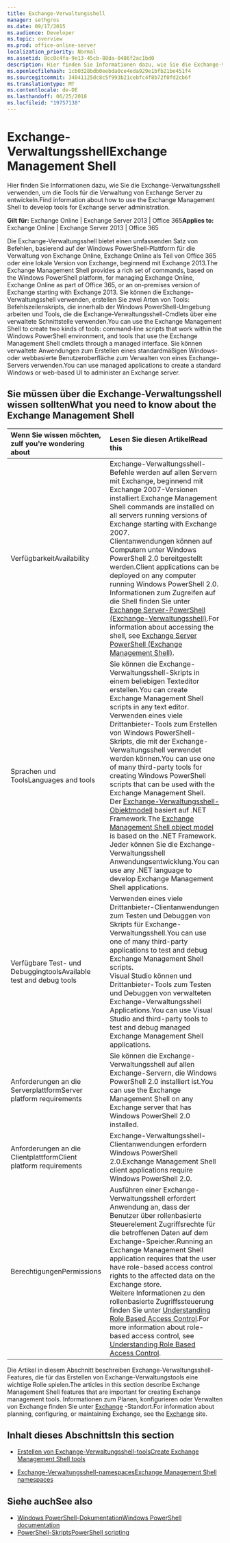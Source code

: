 ```yaml
---
title: Exchange-Verwaltungsshell
manager: sethgros
ms.date: 09/17/2015
ms.audience: Developer
ms.topic: overview
ms.prod: office-online-server
localization_priority: Normal
ms.assetid: 8cc0c4fa-9e13-45cb-88da-0486f2ac1bd0
description: Hier finden Sie Informationen dazu, wie Sie die Exchange-Verwaltungsshell verwenden, um die Tools für die Verwaltung von Exchange Server zu entwickeln.
ms.openlocfilehash: 1cb0328bdb0eebda0ce4eda929e1bfb21be451f4
ms.sourcegitcommit: 34041125dc8c5f993b21cebfc4f8b72f0fd2cb6f
ms.translationtype: MT
ms.contentlocale: de-DE
ms.lasthandoff: 06/25/2018
ms.locfileid: "19757138"
---
```

# <a name="exchange-management-shell"></a><span data-ttu-id="f205a-103">Exchange-Verwaltungsshell</span><span class="sxs-lookup"><span data-stu-id="f205a-103">Exchange Management Shell</span></span>

<span data-ttu-id="f205a-104">Hier finden Sie Informationen dazu, wie Sie die Exchange-Verwaltungsshell verwenden, um die Tools für die Verwaltung von Exchange Server zu entwickeln.</span><span class="sxs-lookup"><span data-stu-id="f205a-104">Find information about how to use the Exchange Management Shell to develop tools for Exchange server administration.</span></span>
  
<span data-ttu-id="f205a-105">**Gilt für:** Exchange Online | Exchange Server 2013 | Office 365</span><span class="sxs-lookup"><span data-stu-id="f205a-105">**Applies to:** Exchange Online | Exchange Server 2013 | Office 365</span></span>
  
<span data-ttu-id="f205a-106">Die Exchange-Verwaltungsshell bietet einen umfassenden Satz von Befehlen, basierend auf der Windows PowerShell-Plattform für die Verwaltung von Exchange Online, Exchange Online als Teil von Office 365 oder eine lokale Version von Exchange, beginnend mit Exchange 2013.</span><span class="sxs-lookup"><span data-stu-id="f205a-106">The Exchange Management Shell provides a rich set of commands, based on the Windows PowerShell platform, for managing Exchange Online, Exchange Online as part of Office 365, or an on-premises version of Exchange starting with Exchange 2013.</span></span> <span data-ttu-id="f205a-107">Sie können die Exchange-Verwaltungsshell verwenden, erstellen Sie zwei Arten von Tools: Befehlszeilenskripts, die innerhalb der Windows PowerShell-Umgebung arbeiten und Tools, die die Exchange-Verwaltungsshell-Cmdlets über eine verwaltete Schnittstelle verwenden.</span><span class="sxs-lookup"><span data-stu-id="f205a-107">You can use the Exchange Management Shell to create two kinds of tools: command-line scripts that work within the Windows PowerShell environment, and tools that use the Exchange Management Shell cmdlets through a managed interface.</span></span> <span data-ttu-id="f205a-108">Sie können verwaltete Anwendungen zum Erstellen eines standardmäßigen Windows- oder webbasierte Benutzeroberfläche zum Verwalten von eines Exchange-Servers verwenden.</span><span class="sxs-lookup"><span data-stu-id="f205a-108">You can use managed applications to create a standard Windows or web-based UI to administer an Exchange server.</span></span> 
  
## <a name="what-you-need-to-know-about-the-exchange-management-shell"></a><span data-ttu-id="f205a-109">Sie müssen über die Exchange-Verwaltungsshell wissen sollten</span><span class="sxs-lookup"><span data-stu-id="f205a-109">What you need to know about the Exchange Management Shell</span></span>

|<span data-ttu-id="f205a-110">Wenn Sie wissen möchten, zu</span><span class="sxs-lookup"><span data-stu-id="f205a-110">If you're wondering about</span></span>|<span data-ttu-id="f205a-111">Lesen Sie diesen Artikel</span><span class="sxs-lookup"><span data-stu-id="f205a-111">Read this</span></span>|
|:-----|:-----|
|<span data-ttu-id="f205a-112">Verfügbarkeit</span><span class="sxs-lookup"><span data-stu-id="f205a-112">Availability</span></span>  <br/> |<span data-ttu-id="f205a-113">Exchange-Verwaltungsshell-Befehle werden auf allen Servern mit Exchange, beginnend mit Exchange 2007-Versionen installiert.</span><span class="sxs-lookup"><span data-stu-id="f205a-113">Exchange Management Shell commands are installed on all servers running versions of Exchange starting with Exchange 2007.</span></span><br/><span data-ttu-id="f205a-114">Clientanwendungen können auf Computern unter Windows PowerShell 2.0 bereitgestellt werden.</span><span class="sxs-lookup"><span data-stu-id="f205a-114">Client applications can be deployed on any computer running Windows PowerShell 2.0.</span></span><br/> <span data-ttu-id="f205a-115">Informationen zum Zugreifen auf die Shell finden Sie unter [Exchange Server-PowerShell (Exchange-Verwaltungsshell)](https://docs.microsoft.com/de-de/powershell/exchange/exchange-server/exchange-management-shell?view=exchange-ps).</span><span class="sxs-lookup"><span data-stu-id="f205a-115">For information about accessing the shell, see [Exchange Server PowerShell (Exchange Management Shell)](https://docs.microsoft.com/de-de/powershell/exchange/exchange-server/exchange-management-shell?view=exchange-ps).</span></span>  <br/> |
|<span data-ttu-id="f205a-116">Sprachen und Tools</span><span class="sxs-lookup"><span data-stu-id="f205a-116">Languages and tools</span></span>  <br/> |<span data-ttu-id="f205a-117">Sie können die Exchange-Verwaltungsshell-Skripts in einem beliebigen Texteditor erstellen.</span><span class="sxs-lookup"><span data-stu-id="f205a-117">You can create Exchange Management Shell scripts in any text editor.</span></span><br/><span data-ttu-id="f205a-118">Verwenden eines viele Drittanbieter-Tools zum Erstellen von Windows PowerShell-Skripts, die mit der Exchange-Verwaltungsshell verwendet werden können.</span><span class="sxs-lookup"><span data-stu-id="f205a-118">You can use one of many third-party tools for creating Windows PowerShell scripts that can be used with the Exchange Management Shell.</span></span>  <br/> <span data-ttu-id="f205a-119">Der [Exchange-Verwaltungsshell-Objektmodell](exchange-management-shell-namespaces.md) basiert auf .NET Framework.</span><span class="sxs-lookup"><span data-stu-id="f205a-119">The [Exchange Management Shell object model](exchange-management-shell-namespaces.md) is based on the .NET Framework.</span></span><br/><span data-ttu-id="f205a-120">Jeder können Sie die Exchange-Verwaltungsshell Anwendungsentwicklung.</span><span class="sxs-lookup"><span data-stu-id="f205a-120">You can use any .NET language to develop Exchange Management Shell applications.</span></span>  <br/> |
|<span data-ttu-id="f205a-121">Verfügbare Test- und Debuggingtools</span><span class="sxs-lookup"><span data-stu-id="f205a-121">Available test and debug tools</span></span>  <br/> |<span data-ttu-id="f205a-122">Verwenden eines viele Drittanbieter-Clientanwendungen zum Testen und Debuggen von Skripts für Exchange-Verwaltungsshell.</span><span class="sxs-lookup"><span data-stu-id="f205a-122">You can use one of many third-party applications to test and debug Exchange Management Shell scripts.</span></span>  <br/> <span data-ttu-id="f205a-123">Visual Studio können und Drittanbieter-Tools zum Testen und Debuggen von verwalteten Exchange-Verwaltungsshell Applications.</span><span class="sxs-lookup"><span data-stu-id="f205a-123">You can use Visual Studio and third-party tools to test and debug managed Exchange Management Shell applications.</span></span>  <br/> |
|<span data-ttu-id="f205a-124">Anforderungen an die Serverplattform</span><span class="sxs-lookup"><span data-stu-id="f205a-124">Server platform requirements</span></span>  <br/> |<span data-ttu-id="f205a-125">Sie können die Exchange-Verwaltungsshell auf allen Exchange-Servern, die Windows PowerShell 2.0 installiert ist.</span><span class="sxs-lookup"><span data-stu-id="f205a-125">You can use the Exchange Management Shell on any Exchange server that has Windows PowerShell 2.0 installed.</span></span>  <br/> |
|<span data-ttu-id="f205a-126">Anforderungen an die Clientplattform</span><span class="sxs-lookup"><span data-stu-id="f205a-126">Client platform requirements</span></span>  <br/> |<span data-ttu-id="f205a-127">Exchange-Verwaltungsshell-Clientanwendungen erfordern Windows PowerShell 2.0.</span><span class="sxs-lookup"><span data-stu-id="f205a-127">Exchange Management Shell client applications require Windows PowerShell 2.0.</span></span>  <br/> |
|<span data-ttu-id="f205a-128">Berechtigungen</span><span class="sxs-lookup"><span data-stu-id="f205a-128">Permissions</span></span>  <br/> |<span data-ttu-id="f205a-129">Ausführen einer Exchange-Verwaltungsshell erfordert Anwendung an, dass der Benutzer über rollenbasierte Steuerelement Zugriffsrechte für die betroffenen Daten auf dem Exchange-Speicher.</span><span class="sxs-lookup"><span data-stu-id="f205a-129">Running an Exchange Management Shell application requires that the user have role-based access control rights to the affected data on the Exchange store.</span></span><br/><span data-ttu-id="f205a-130">Weitere Informationen zu den rollenbasierte Zugriffssteuerung finden Sie unter [Understanding Role Based Access Control](http://technet.microsoft.com/de-de/library/dd298183.aspx).</span><span class="sxs-lookup"><span data-stu-id="f205a-130">For more information about role-based access control, see [Understanding Role Based Access Control](http://technet.microsoft.com/de-de/library/dd298183.aspx).</span></span>  <br/> |
   
<span data-ttu-id="f205a-131">Die Artikel in diesem Abschnitt beschreiben Exchange-Verwaltungsshell-Features, die für das Erstellen von Exchange-Verwaltungstools eine wichtige Rolle spielen.</span><span class="sxs-lookup"><span data-stu-id="f205a-131">The articles in this section describe Exchange Management Shell features that are important for creating Exchange management tools.</span></span> <span data-ttu-id="f205a-132">Informationen zum Planen, konfigurieren oder Verwalten von Exchange finden Sie unter [Exchange](https://docs.microsoft.com/de-de/exchange/) -Standort.</span><span class="sxs-lookup"><span data-stu-id="f205a-132">For information about planning, configuring, or maintaining Exchange, see the [Exchange](https://docs.microsoft.com/de-de/exchange/) site.</span></span>
  
## <a name="in-this-section"></a><span data-ttu-id="f205a-133">Inhalt dieses Abschnitts</span><span class="sxs-lookup"><span data-stu-id="f205a-133">In this section</span></span>

- [<span data-ttu-id="f205a-134">Erstellen von Exchange-Verwaltungsshell-tools</span><span class="sxs-lookup"><span data-stu-id="f205a-134">Create Exchange Management Shell tools</span></span>](create-exchange-management-shell-tools.md)
    
- [<span data-ttu-id="f205a-135">Exchange-Verwaltungsshell-namespaces</span><span class="sxs-lookup"><span data-stu-id="f205a-135">Exchange Management Shell namespaces</span></span>](exchange-management-shell-namespaces.md)
    
## <a name="see-also"></a><span data-ttu-id="f205a-136">Siehe auch</span><span class="sxs-lookup"><span data-stu-id="f205a-136">See also</span></span>
  
- [<span data-ttu-id="f205a-137">Windows PowerShell-Dokumentation</span><span class="sxs-lookup"><span data-stu-id="f205a-137">Windows PowerShell documentation</span></span>](https://docs.microsoft.com/de-de/powershell/scripting/getting-started/getting-started-with-windows-powershell?view=powershell-6)
- [<span data-ttu-id="f205a-138">PowerShell-Skripts</span><span class="sxs-lookup"><span data-stu-id="f205a-138">PowerShell scripting</span></span>](https://docs.microsoft.com/de-de/powershell/scripting/powershell-scripting?view=powershell-6)
    


